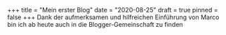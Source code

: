 +++
title = "Mein erster Blog"
date = "2020-08-25"
draft = true
pinned = false
+++
Dank der aufmerksamen und hilfreichen Einführung von Marco bin ich ab heute auch in die Blogger-Gemeinschaft zu finden